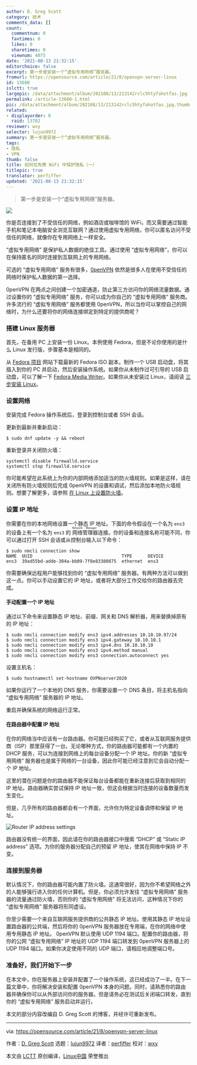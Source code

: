 ```yaml
---
author: D. Greg Scott
category: 技术
comments_data: []
count:
  commentnum: 0
  favtimes: 0
  likes: 0
  sharetimes: 0
  viewnum: 4075
date: '2021-08-13 21:32:15'
editorchoice: false
excerpt: 第一步是安装一个“虚拟专用网络”服务器。
fromurl: https://opensource.com/article/21/8/openvpn-server-linux
id: 13680
islctt: true
largepic: /data/attachment/album/202108/13/213142rclc5htyfahotfas.jpg
permalink: /article-13680-1.html
pic: /data/attachment/album/202108/13/213142rclc5htyfahotfas.jpg.thumb.jpg
related:
- displayorder: 0
  raid: 13702
reviewer: wxy
selector: lujun9972
summary: 第一步是安装一个“虚拟专用网络”服务器。
tags:
- 隐私
- VPN
thumb: false
title: 如何在免费 WiFi 中保护隐私（一）
titlepic: true
translator: perfiffer
updated: '2021-08-13 21:32:15'
---
```



> 
> 第一步是安装一个“虚拟专用网络”服务器。
> 
> 
> 


![](/data/attachment/album/202108/13/213142rclc5htyfahotfas.jpg)


你是否连接到了不受信任的网络，例如酒店或咖啡馆的 WiFi，而又需要通过智能手机和笔记本电脑安全浏览互联网？通过使用虚拟专用网络，你可以匿名访问不受信任的网络，就像你在专用网络上一样安全。


“虚拟专用网络” 是保护私人数据的绝佳工具。通过使用 “虚拟专用网络”，你可以在保持匿名的同时连接到互联网上的专用网络。


可选的 “虚拟专用网络” 服务有很多，[0penVPN](https://openvpn.net/) 依然是很多人在使用不受信任的网络时保护私人数据的第一选择。


0penVPN 在两点之间创建一个加密通道，防止第三方访问你的网络流量数据。通过设置你的 “虚拟专用网络” 服务，你可以成为你自己的 “虚拟专用网络” 服务商。许多流行的 “虚拟专用网络” 服务都使用 0penVPN，所以当你可以掌控自己的网络时，为什么还要将你的网络连接绑定到特定的提供商呢？


### 搭建 Linux 服务器


首先，在备用 PC 上安装一份 Linux。本例使用 Fedora，但是不论你使用的是什么 Linux 发行版，步骤基本是相同的。


从 [Fedora 项目](http://getfedora.org) 网站下载最新的 Fedora ISO 副本。制作一个 USB 启动盘，将其插入到你的 PC 并启动，然后安装操作系统。如果你从未制作过可引导的 USB 启动盘，可以了解一下 [Fedora Media Writer](https://opensource.com/article/20/10/fedora-media-writer)。如果你从未安装过 Linux，请阅读 [三步安装 Linux](https://opensource.com/article/21/2/linux-installation)。


### 设置网络


安装完成 Fedora 操作系统后，登录到控制台或者 SSH 会话。


更新到最新并重新启动：



```
$ sudo dnf update -y && reboot

```

重新登录并关闭防火墙：



```
systemctl disable firewalld.service
systemctl stop firewalld.service

```

你可能希望在此系统上为你的内部网络添加适当的防火墙规则。如果是这样，请在关闭所有防火墙规则后完成 0penVPN 的设置和调试，然后添加本地防火墙规则。想要了解更多，请参照 [在 Linux 上设置防火墙](https://www.redhat.com/sysadmin/secure-linux-network-firewall-cmd)。


### 设置 IP 地址


你需要在你的本地网络设置一个静态 IP 地址。下面的命令假设在一个名为 `ens3` 的设备上有一个名为 `ens3` 的<ruby> 网络管理器 <rt>  Network Manager </rt></ruby>连接。你的设备和连接名称可能不同，你可以通过打开 SSH 会话或从控制台输入以下命令：



```
$ sudo nmcli connection show
NAME  UUID                                  TYPE      DEVICE
ens3  39ad55bd-adde-384a-bb09-7f8e83380875  ethernet  ens3

```

你需要确保远程用户能够找到你的 “虚拟专用网络” 服务器。有两种方法可以做到这一点。你可以手动设置它的 IP 地址，或者将大部分工作交给你的路由器去完成。


#### 手动配置一个 IP 地址


通过以下命令来设置静态 IP 地址、前缀、网关和 DNS 解析器，用来替换掉原有的 IP 地址：



```
$ sudo nmcli connection modify ens3 ipv4.addresses 10.10.10.97/24
$ sudo nmcli connection modify ens3 ipv4.gateway 10.10.10.1
$ sudo nmcli connection modify ens3 ipv4.dns 10.10.10.10
$ sudo nmcli connection modify ens3 ipv4.method manual
$ sudo nmcli connection modify ens3 connection.autoconnect yes

```

设置主机名：



```
$ sudo hostnamectl set-hostname OVPNserver2020

```

如果你运行了一个本地的 DNS 服务，你需要设置一个 DNS 条目，将主机名指向 “虚拟专用网络” 服务器的 IP 地址。


重启并确保系统的网络运行正常。


#### 在路由器中配置 IP 地址


在你的网络当中应该有一台路由器。你可能已经购买了它，或者从互联网服务提供商（ISP）那里获得了一台。无论哪种方式，你的路由器可能都有一个内置的 DHCP 服务，可以为连接到网络上的每台设备分配一个 IP 地址。你的新 “虚拟专用网络” 服务器也是属于网络的一台设备，因此你可能已经注意到它会自动分配一个 IP 地址。


这里的潜在问题是你的路由器不能保证每台设备都能在重新连接后获取到相同的 IP 地址。路由器确实尝试保持 IP 地址一致，但这会根据当时连接的设备数量而发生变化。


但是，几乎所有的路由器都会有一个界面，允许你为特定设备调停和保留 IP 地址。


![Router IP address settings](/data/attachment/album/202108/13/213216y0z6svo4k2qq1qvk.jpg "Router IP address settings")


路由器没有统一的界面，因此请在你的路由器接口中搜索 “DHCP” 或 “Static IP address” 选项。为你的服务器分配自己的预留 IP 地址，使其在网络中保持 IP 不变。


### 连接到服务器


默认情况下，你的路由器可能内置了防火墙。这通常很好，因为你不希望网络之外的人能够强行进入你的任何计算机。但是，你必须允许发往 “虚拟专用网络” 服务器的流量通过防火墙，否则你的 “虚拟专用网络” 将无法访问，这种情况下你的 “虚拟专用网络” 服务器将形同虚设。


你至少需要一个来自互联网服务提供商的公共静态 IP 地址。使用其静态 IP 地址设置路由器的公共端，然后将你的 0penVPN 服务器放在专用端，在你的网络中使用专用静态 IP 地址。 0penVPN 默认使用 UDP 1194 端口。配置你的路由器，将你的公网 “虚拟专用网络” IP 地址的 UDP 1194 端口转发到 0penVPN 服务器上的 UDP 1194 端口。如果你决定使用不同的 UDP 端口，请相应地调整端口号。


### 准备好，我们开始下一步


在本文中，你在服务器上安装并配置了一个操作系统，这已经成功了一半。在下一篇文章中，你将解决安装和配置 0penVPN 本身的问题。同时，请熟悉你的路由器并确保你可以从外部访问你的服务器。但是请务必在测试后关闭端口转发，直到你的 “虚拟专用网络” 服务启动并运行。


本文的部分内容改编自 D. Greg Scott 的博客，并经许可重新发布。




---


via: <https://opensource.com/article/21/8/openvpn-server-linux>


作者：[D. Greg Scott](https://opensource.com/users/greg-scott) 选题：[lujun9972](https://github.com/lujun9972) 译者：[perfiffer](https://github.com/perfiffer) 校对：[wxy](https://github.com/wxy)


本文由 [LCTT](https://github.com/LCTT/TranslateProject) 原创编译，[Linux中国](https://linux.cn/) 荣誉推出